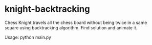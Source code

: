 # knight-backtracking

Chess Knight travels all the chess board without being twice in a same square using backtracking algorithm.
Find solution and animate it.

Usage: python main.py